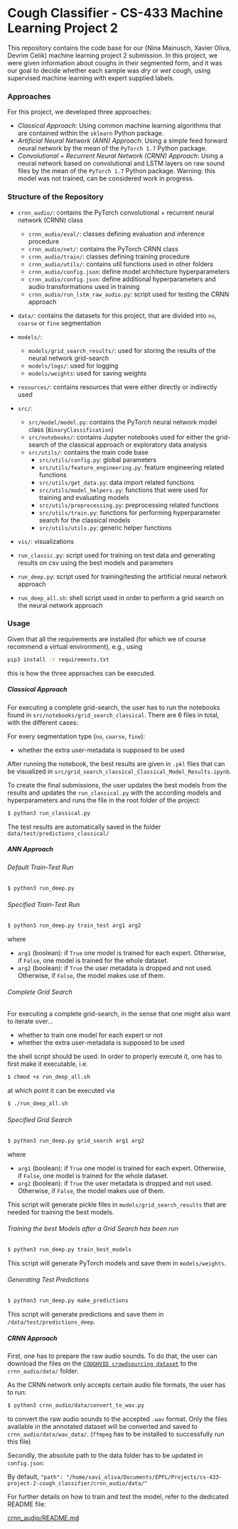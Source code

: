 # Cough Classifier - CS-433 Machine Learning Project 2

This repository contains the code base for our (Nina Mainusch, Xavier Oliva, Devrim Celik) machine learning project 2
submission. In this project, we were given information about coughs in their segmented form, and it was our goal to
decide whether each sample was *dry* or *wet* cough, using supervised machine learning with expert supplied labels.

### Approaches

For this project, we developed three approaches:

* *Classical Approach*: Using common machine learning algorithms that are contained within the `sklearn` Python package.
* *Artificial Neural Network (ANN) Approach*: Using a simple feed forward neural network by the mean of the `PyTorch 1.7` Python package.
* *Convolutional + Recurrent Neural Network (CRNN) Approach*: Using a neural network based on convolutional and LSTM layers on raw sound files by the mean of
  the `PyTorch 1.7` Python package. Warning: this model was not trained, can be considered work in progress.

### Structure of the Repository

* `crnn_audio/`: contains the PyTorch convolutional + recurrent neural network (CRNN) class
    * `crnn_audio/eval/`: classes defining evaluation and inference procedure
    * `crnn_audio/net/`: contains the PyTorch CRNN class
    * `crnn_audio/train/`: classes defining training procedure
    * `crnn_audio/utils/`: contains util functions used in other folders
    * `crnn_audio/config.json`: define model architecture hyperparameters
    * `crnn_audio/config.json`: define additional hyperparameters and audio transformations used in training
    * `crnn_audio/run_lstm_raw_audio.py`: script used for testing the CRNN approach

* `data/`: contains the datasets for this project, that are divided into `no`, `coarse` or `fine` segmentation
* `models/`:
    * `models/grid_search_results/`: used for storing the results of the neural network grid-search
    * `models/logs/`: used for logging
    * `models/weights`: used for saving weights
* `resources/`: contains resources that were either directly or indirectly used
* `src/`:
    * `src/model/model.py`: contains the PyTorch neural network model class (`BinaryClassification`)
    * `src/notebooks/`: contains Jupyter notebooks used for either the grid-search of the classical approach or
      exploratory data analysis
    * `src/utils/`: contains the main code base
        * `src/utils/config.py`: global parameters
        * `src/utils/feature_engineering.py`: feature engineering related functions
        * `src/utils/get_data.py`: data import related functions
        * `src/utils/model_helpers.py`: functions that were used for training and evaluating models
        * `src/utils/preprocessing.py`: preprocessing related functions
        * `src/utils/train.py`: functions for performing hyperparameter search for the classical models
        * `src/utils/utils.py`: generic helper functions
* `vis/`: visualizations
* `run_classic.py`: script used for training on test data and generating results on csv using the best models and parameters
* `run_deep.py`: script used for training/testing the artificial neural network approach
* `run_deep_all.sh`: shell script used in order to perform a grid search on the neural network approach

### Usage

Given that all the requirements are installed (for which we of course recommend a virtual environment), e.g., using

```bash
pip3 install -r requirements.txt
```

this is how the three approaches can be executed.

##### Classical Approach
For executing a complete grid-search, the user has to run the notebooks found in `src/notebooks/grid_search_classical`.
There are 6 files in total, with the different cases:

For every segmentation type (`no`, `coarse`, `fine`):
* whether the extra user-metadata is supposed to be used

After running the notebook, the best results are given in `.pkl` files that can be visualized in `src/grid_search_classical_Classical_Model_Results.ipynb`.

To create the final submissions, the user updates the best models from the results and updates the `run_classical.py` with the according models and hyperparameters and runs the file in the root folder of the project:

```bash
$ python3 run_classical.py
```

The test results are automatically saved in the folder `data/test/predictions_classical/`

##### ANN Approach

###### Default Train-Test Run
```bash
$ python3 run_deep.py
```

###### Specified Train-Test Run
```bash
$ python3 run_deep.py train_test arg1 arg2
```

where

* `arg1` (boolean): if `True` one model is trained for each expert. Otherwise, if `False`, one model is trained for the
  whole dataset.
* `arg2` (boolean): if `True` the user metadata is dropped and not used. Otherwise, if `False`, the model makes use of
  them.

###### Complete Grid Search
For executing a complete grid-search, in the sense that one might also want to iterate over...

* whether to train one model for each expert or not
* whether the extra user-metadata is supposed to be used

the shell script should be used. In order to properly execute it, one has to first make it executable, i.e.

```bash
$ chmod +x run_deep_all.sh
```

at which point it can be executed via

```bash
$ ./run_deep_all.sh
```

###### Specified Grid Search
```bash
$ python3 run_deep.py grid_search arg1 arg2
```

where

* `arg1` (boolean): if `True` one model is trained for each expert. Otherwise, if `False`, one model is trained for the
  whole dataset.
* `arg2` (boolean): if `True` the user metadata is dropped and not used. Otherwise, if `False`, the model makes use of
  them.

This script will generate pickle files in `models/grid_search_results` that are needed for training the best models.

###### Training the best Models after a Grid Search has been run
```bash
$ python3 run_deep.py train_best_models
```

This script will generate PyTorch models and save them in `models/weights`.

###### Generating Test Predictions
```bash
$ python3 run_deep.py make_predictions
```

This script will generate predictions and save them in `/data/test/predictions_deep`.


##### CRNN Approach

First, one has to prepare the raw audio sounds. To do that, the user can download the files on the [`COUGHVID crowdsourcing dataset`](https://zenodo.org/record/4048312#.X4laBNAzY2w) to the `crnn_audio/data/` folder.

As the CRNN network only accepts certain audio file formats, the user has to run:

```bash
$ python3 crnn_audio/data/convert_to_wav.py
```

to convert the raw audio sounds to the accepted `.wav` format. Only the files available in the annotated dataset will be converted and saved to `crnn_audio/data/wav_data/`.
(`ffmpeg` has to be installed to successfully run this file)

Secondly, the absolute path to the data folder has to be updated in `config.json`:

By default,
`"path": "/home/xavi_oliva/Documents/EPFL/Projects/cs-433-project-2-cough_classifier/crnn_audio/data/"`

For further details on how to train and test the model, refer to the dedicated README file:

[crnn_audio/README.md](https://github.com/CS-433/cs-433-project-2-cough_classifier/blob/master/crnn_audio/README.md)
